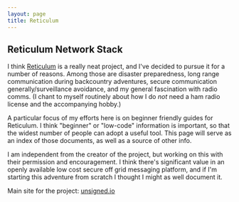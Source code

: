 ```yaml
---
layout: page
title: Reticulum
---
```


## Reticulum Network Stack

I think [Reticulum](https://reticulum.network/) is a really neat project, and I've decided to pursue it for a number of reasons. Among those are disaster preparedness, long range communication during backcountry adventures, secure communication generally/surveillance avoidance, and my general fascination with radio comms. (I chant to myself routinely about how I do *not* need a ham radio license and the accompanying hobby.) 

A particular focus of my efforts here is on beginner friendly guides for Reticulum. I think "beginner" or "low-code" information is important, so that the widest number of people can adopt a useful tool. This page will serve as an index of those documents, as well as a source of other info. 

I am independent from the creator of the project, but working on this with their permission and encouragement. I think there's significant value in an openly available low cost secure off grid messaging platform, and if I'm starting this adventure from scratch I thought I might as well document it. 

Main site for the project: [unsigned.io](https://unsigned.io/)
